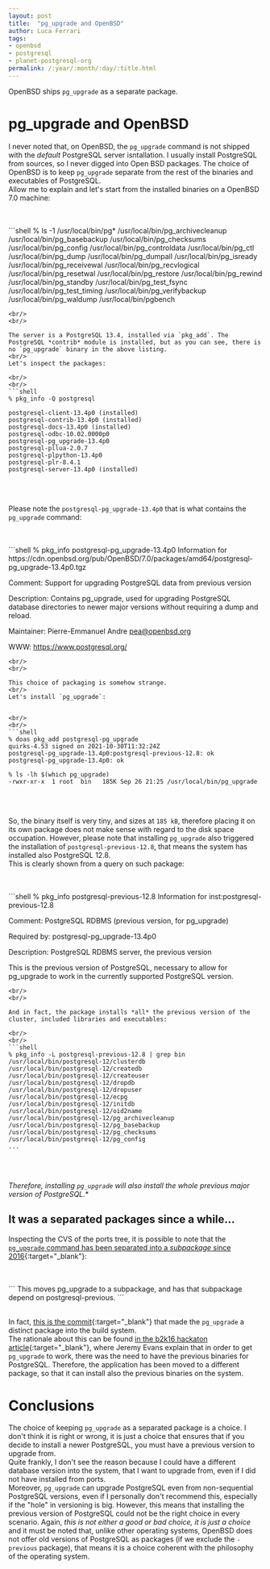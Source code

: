 ```yaml
---
layout: post
title:  "pg_upgrade and OpenBSD"
author: Luca Ferrari
tags:
- openbsd
- postgresql
- planet-postgresql-org
permalink: /:year/:month/:day/:title.html
---
```

OpenBSD ships `pg_upgrade` as a separate package.

# pg_upgrade and OpenBSD

I never noted that, on OpenBSD, the `pg_upgrade` command is not shipped with the *default* PostgreSQL server isntallation. I usually install PostgreSQL from sources, so I never digged into Open BSD packages. The choice of OpenBSD is to keep `pg_upgrade` separate from the rest of the binaries and executables of PostgreSQL.
<br/>
Allow me to explain and let's start from the installed binaries on a OpenBSD 7.0 machine:

<br/>
<br/>
```shell
% ls -1 /usr/local/bin/pg*
/usr/local/bin/pg_archivecleanup
/usr/local/bin/pg_basebackup
/usr/local/bin/pg_checksums
/usr/local/bin/pg_config
/usr/local/bin/pg_controldata
/usr/local/bin/pg_ctl
/usr/local/bin/pg_dump
/usr/local/bin/pg_dumpall
/usr/local/bin/pg_isready
/usr/local/bin/pg_receivewal
/usr/local/bin/pg_recvlogical
/usr/local/bin/pg_resetwal
/usr/local/bin/pg_restore
/usr/local/bin/pg_rewind
/usr/local/bin/pg_standby
/usr/local/bin/pg_test_fsync
/usr/local/bin/pg_test_timing
/usr/local/bin/pg_verifybackup
/usr/local/bin/pg_waldump
/usr/local/bin/pgbench

```
<br/>
<br/>

The server is a PostgreSQL 13.4, installed via `pkg_add`. The PostgreSQL *contrib* module is installed, but as you can see, there is no `pg_upgrade` binary in the above listing.
<br/>
Let's inspect the packages:

<br/>
<br/>
```shell
% pkg_info -Q postgresql

postgresql-client-13.4p0 (installed)
postgresql-contrib-13.4p0 (installed)
postgresql-docs-13.4p0 (installed)
postgresql-odbc-10.02.0000p0
postgresql-pg_upgrade-13.4p0
postgresql-pllua-2.0.7
postgresql-plpython-13.4p0
postgresql-plr-8.4.1
postgresql-server-13.4p0 (installed)
```
<br/>
<br/>

Please note the `postgresql-pg_upgrade-13.4p0` that is what contains the `pg_upgrade` command:


<br/>
<br/>
```shell
% pkg_info  postgresql-pg_upgrade-13.4p0 
Information for https://cdn.openbsd.org/pub/OpenBSD/7.0/packages/amd64/postgresql-pg_upgrade-13.4p0.tgz

Comment:
Support for upgrading PostgreSQL data from previous version

Description:
Contains pg_upgrade, used for upgrading PostgreSQL database
directories to newer major versions without requiring a dump and
reload.

Maintainer: Pierre-Emmanuel Andre <pea@openbsd.org>

WWW: https://www.postgresql.org/

```
<br/>
<br/>

This choice of packaging is somehow strange.
<br/>
Let's install `pg_upgrade`:


<br/>
<br/>
```shell
% doas pkg_add postgresql-pg_upgrade
quirks-4.53 signed on 2021-10-30T11:32:24Z
postgresql-pg_upgrade-13.4p0:postgresql-previous-12.8: ok
postgresql-pg_upgrade-13.4p0: ok

% ls -lh $(which pg_upgrade)
-rwxr-xr-x  1 root  bin   185K Sep 26 21:25 /usr/local/bin/pg_upgrade
```
<br/>
<br/>

So, the binary itself is very tiny, and sizes at `185 kB`, therefore placing it on its own package does not make sense with regard to the disk space occupation. However, please note that installing `pg_upgrade` also triggered the installation of `postgresql-previous-12.8`, that means the system has installed also PostgreSQL 12.8.
<br/>
This is clearly shown from a query on such package:

<br/>
<br/>
```shell
% pkg_info postgresql-previous-12.8   
Information for inst:postgresql-previous-12.8

Comment:
PostgreSQL RDBMS (previous version, for pg_upgrade)

Required by:
postgresql-pg_upgrade-13.4p0

Description:
PostgreSQL RDBMS server, the previous version

This is the previous version of PostgreSQL, necessary to allow for
pg_upgrade to work in the currently supported PostgreSQL version.

```
<br/>
<br/>

And in fact, the package installs *all* the previous version of the cluster, included libraries and executables:

<br/>
<br/>
```shell
% pkg_info -L postgresql-previous-12.8 | grep bin
/usr/local/bin/postgresql-12/clusterdb
/usr/local/bin/postgresql-12/createdb
/usr/local/bin/postgresql-12/createuser
/usr/local/bin/postgresql-12/dropdb
/usr/local/bin/postgresql-12/dropuser
/usr/local/bin/postgresql-12/ecpg
/usr/local/bin/postgresql-12/initdb
/usr/local/bin/postgresql-12/oid2name
/usr/local/bin/postgresql-12/pg_archivecleanup
/usr/local/bin/postgresql-12/pg_basebackup
/usr/local/bin/postgresql-12/pg_checksums
/usr/local/bin/postgresql-12/pg_config
...
```
<br/>
<br/>

**Therefore, installing `pg_upgrade` will also install the *whole** previous major version of PostgreSQL.** 

## It was a separated packages since a while...

Inspecting the CVS of the ports tree, it is possible to note that the [`pg_upgrade` command has been separated into a *subpackage* since 2016](https://cvsweb.openbsd.org/cgi-bin/cvsweb/ports/databases/postgresql/pkg/DESCR-pg_upgrade?rev=1.1&content-type=text/x-cvsweb-markup){:target="_blank"}:

<br/>
<br/>
```
This moves pg_upgrade to a subpackage, and has that
subpackage depend on postgresql-previous.
```
<br/>
<br/>

In fact, [this is the commit](https://cvsweb.openbsd.org/cgi-bin/cvsweb/ports/databases/postgresql/Makefile.diff?r1=1.218&r2=1.219&f=h){:target="_blank"} that made the `pg_upgrade` a distinct package into the build system.
<br/>
The rationale about this can be found [in the b2k16 hackaton article](https://undeadly.org/cgi?action=article;sid=20161112112023){:target="_blank"}, where Jeremy Evans explain that in order to get `pg_upgrade` to work, there was the need to have the previous binaries for PostgreSQL. Therefore, the application has been moved to a different package, so that it can install also the previous binaries on the system.

# Conclusions

The choice of keeping `pg_upgrade` as a separated package is a choice. I don't think it is right or wrong, it is just a choice that ensures that if you decide to install a newer PostgreSQL, you must have a previous version to upgrade from. 
<br/>
Quite frankly, I don't see the reason because I could have a different database version into the system, that I want to upgrade from, even if I did not have installed from ports.
<br/>
Moreover, `pg_upgrade` can upgrade PostgreSQL even from non-sequential PostgreSQL versions, even if I personally don't recommend this, especially if the "hole" in versioning is big. However, this means that installing the previous version of PostgreSQL could not be the right choice in every scenario. Again, *this is not either a good or bad choice, it is just a choice* and it must be noted that, unlike other operating systems, OpenBSD does not offer old versions of PostgreSQL as packages (if we exclude the `-previous` package), that means it is a choice coherent with the philosophy of the operating system.
